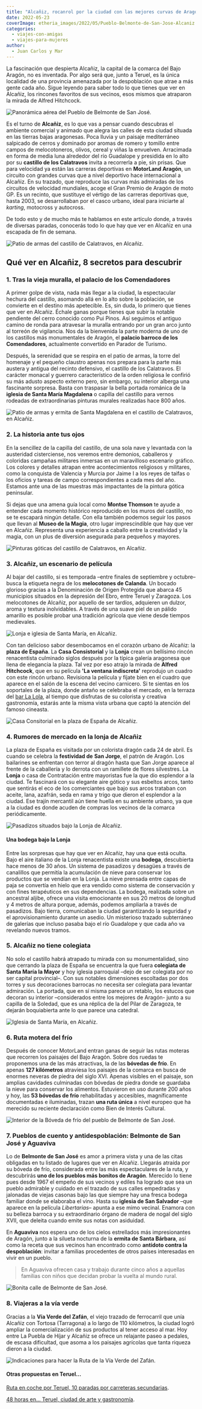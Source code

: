 ```yaml
---
title: "Alcañiz, rocanrol por la ciudad con las mejores curvas de Aragón"
date: 2022-05-23
coverImage: etheria_images/2022/05/Pueblo-Belmonte-de-San-Jose-Alcaniz.jpg
categories: 
  - viajes-con-amigas
  - viajes-para-mujeres
author: 
  - Juan Carlos y Mar
---
```


La fascinación que despierta Alcañiz, la capital de la comarca del Bajo Aragón, no es inventada. Por algo será que, junto a Teruel, es la única localidad de una provincia amenazada por la despoblación que atrae a más gente cada año. Sigue leyendo para saber todo lo que tienes que ver en Alcañiz, los rincones favoritos de sus vecinos, esos mismos que atraparon la mirada de Alfred Hitchcock.

![Panorámica aérea del Pueblo de Belmonte de San José.](etheria_images/2022/05/Pueblo-Belmonte-de-San-Jose-Teruel.jpg "Panorámica aérea del Pueblo de Belmonte de San José.")

Es el turno de **Alcañiz**, es lo que vas a pensar cuando descubras el ambiente 
comercial y animado que alegra las calles de esta ciudad situada en las tierras bajas 
aragonesas. Poca lluvia y un paisaje mediterráneo salpicado de cerros y dominado por 
aromas de romero y tomillo entre campos de melocotoneros, olivos, cereal y viñas la 
envuelven. Arracimada en forma de media luna alrededor del río Guadalope y presidida en 
lo alto por su **castillo de los Calatravos** invita a recorrerla a pie, sin prisas. Que 
para velocidad ya están las carreras deportivas en **MotorLand Aragón**, un circuito con 
grandes curvas que a nivel deportivo hace internacional a Alcañiz. En su trazado, que 
reproduce las curvas más admiradas de los circuitos de velocidad mundiales, acoge el 
Gran Premio de Aragón de moto GP. Es un recinto, que sustituye el vértigo de las 
carreras deportivas que, hasta 2003, se desarrollaban por el casco urbano, ideal para 
iniciarte al _karting_, motocross y autocross. 

De todo esto y de mucho más te hablamos en este artículo donde, a través de diversas 
paradas, conocerás todo lo que hay que ver en Alcañiz en una escapada de fin de semana. 

![Patio de armas del castillo de Calatravos, en Alcañiz.](etheria_images/2022/05/Patio-de-armas-castillo-de-Calatravos-Alcaniz-683x1024.jpg "Patio de armas del castillo de Calatravos, en Alcañiz.")

## Qué ver en Alcañiz, 8 secretos para descubrir

### 1\. Tras la vieja muralla, el palacio de los Comendadores

A primer golpe de vista, nada más llegar a la ciudad, la espectacular hechura del 
castillo, asomando allá en lo alto sobre la población, se convierte en el destino más 
apetecible. Es, sin duda, lo primero que tienes que ver en Alcañiz. Échale ganas porque 
tienes que subir la notable pendiente del cerro conocido como Pui Pinos. Así seguimos el 
antiguo camino de ronda para atravesar la muralla entrando por un gran arco junto al 
torreón de vigilancia. Nos da la bienvenida la parte moderna de uno de los castillos más 
monumentales de Aragón, el **palacio barroco de los Comendadores**, actualmente 
convertido en Parador de Turismo. 

Después, la serenidad que se respira en el patio de armas, la torre del homenaje y el 
pequeño claustro apenas nos prepara para la parte más austera y antigua del recinto 
defensivo, el castillo de los Calatravos. El carácter monacal y guerrero característico 
de la orden religiosa le confirió su más adusto aspecto externo pero, sin embargo, su 
interior alberga una fascinante sorpresa. Basta con traspasar la bella portada románica 
de la **iglesia de Santa María Magdalena** o capilla del castillo para vernos rodeadas 
de extraordinarias pinturas murales realizadas hace 800 años. 

![Patio de armas y ermita de Santa Magdalena en el castillo de Calatravos, en Alcañiz.](etheria_images/2022/05/Patio-de-armas-y-ermita-castillo-de-Calatravos-Alcaniz-683x1024.jpg "Patio de armas y ermita de Santa Magdalena en el castillo de Calatravos, en Alcañiz.")

### 2\. La historia ante tus ojos

En la sencillez de la capilla del castillo, de una sola nave y levantada con la 
austeridad cisterciense, nos veremos entre demonios, caballeros y coloridas campañas 
militares inmersas en un maravilloso escenario gráfico. Los colores y detalles atrapan 
entre acontecimientos religiosos y militares, como la conquista de Valencia y Murcia por 
Jaime I a los reyes de taifas o los oficios y tareas de campo correspondientes a cada 
mes del año. Estamos ante una de las muestras más impactantes de la pintura gótica 
peninsular. 

Si dejas que una amena guía local como **Montse Thomson** te ayude a entender cada 
momento histórico reproducido en los muros del castillo, no se te escapará ningún 
detalle. Con ella también podemos seguir los pasos que llevan al **Museo de la Magia**, 
otro lugar imprescindible que hay que ver en Alcañiz. Representa una experiencia a 
caballo entre la creatividad y la magia, con un plus de diversión asegurada para 
pequeños y mayores. 

![Pinturas góticas del castillo de Calatravos, en Alcañiz.](etheria_images/2022/05/Pinturas-goticas-castillo-Alcaniz-683x1024.jpg "Pinturas góticas del castillo de Calatravos, en Alcañiz.")

### 3\. Alcañiz, un escenario de película

Al bajar del castillo, si es temporada –entre finales de septiembre y octubre– busca la 
etiqueta negra de los **melocotones de Calanda**. Un bocado glorioso gracias a la 
Denominación de Origen Protegida que abarca 45 municipios situados en la depresión del 
Ebro, entre Teruel y Zaragoza. Los melocotones de Alcañiz, por aquello de ser tardíos, 
adquieren un dulzor, aroma y textura inolvidables. A través de una suave piel de un 
pálido amarillo es posible probar una tradición agrícola que viene desde tiempos 
medievales. 

![Lonja e iglesia de Santa María, en Alcañiz.](etheria_images/2022/05/Lonja-e-iglesia-de-Santa-Maria-Alcaniz.jpg "Lonja e iglesia de Santa María, en Alcañiz.")

Con tan delicioso sabor desembocamos en el corazón urbano de Alcañiz: la **plaza de 
España**. La **Casa Consistorial** y la **Lonja** crean un bellísimo rincón renacentista 
culminado siglos después por la típica galería aragonesa que llena de elegancia la 
plaza. Tal vez por eso atrajo la mirada de **Alfred Hitchcock**, que en su película 
**'La ventana indiscreta'** reprodujo un cuadro con este rincón urbano. Revisiona la 
película y fíjate bien en el cuadro que aparece en el salón de la escena del vecino 
carnicero. Si te sientas en los soportales de la plaza, donde antaño se celebraba el 
mercado, en la terraza del [bar La 
Lola](https://bar-lalola-bar.negocio.site/?utm_source=gmb&utm_medium=referral), al 
tiempo que disfrutas de su colorista y creativa gastronomía, estarás ante la misma vista 
urbana que captó la atención del famoso cineasta. 

![Casa Consitorial en la plaza de España de Alcañiz.](etheria_images/2022/05/Casa-Consitorial-Alcaniz.jpg "Casa Consitorial en la plaza de España de Alcañiz.")

### 4\. Rumores de mercado en la lonja de Alcañiz

La plaza de España es visitada por un colorista dragón cada 24 de abril. Es cuando se 
celebra la **festividad de** **San Jorge**, el patrón de Aragón. Los bailarines se 
enfrentan con terror al dragón hasta que San Jorge aparece al frente de la caballería y 
lo derrota con un ramillete de flores silvestres. La **Lonja** o casa de Contratación 
entre mayoristas fue la que dio esplendor a la ciudad. Te fascinará con su elegante aire 
gótico y sus esbeltos arcos, tanto que sentirás el eco de los comerciantes que bajo sus 
arcos trataban con aceite, lana, azafrán, seda en rama y trigo que dieron el esplendor a 
la ciudad. Ese trajín mercantil aún tiene huella en su ambiente urbano, ya que a la 
ciudad es donde acuden de compras los vecinos de la comarca periódicamente. 

![Pasadizos situados bajo la Lonja de Alcañiz.](etheria_images/2022/05/Pasadizos-Lonja-Alcaniz-683x1024.jpg "Pasadizos situados bajo la Lonja de Alcañiz.")

#### Una bodega bajo la Lonja

Entre las sorpresas que hay que ver en Alcañiz, hay una que está oculta. Bajo el aire 
italiano de la Lonja renacentista existe una **bodega**, descubierta hace menos de 30 
años. Un sistema de pasadizos y desagües a través de canalillos que permitía la 
acumulación de nieve para conservar los productos que se vendían en la Lonja. La nieve 
prensada entre capas de paja se convertía en hielo que era vendido como sistema de 
conservación y con fines terapéuticos en sus dependencias. La bodega, realizada sobre un 
ancestral aljibe, ofrece una visita emocionante en sus 20 metros de longitud y 4 metros 
de altura porque, además, podemos ampliarla a través de pasadizos. Bajo tierra, 
comunicaban la ciudad garantizando la seguridad y el aprovisionamiento durante un 
asedio. Un misterioso trazado subterráneo de galerías que incluso pasaba bajo el río 
Guadalope y que cada año va revelando nuevos tramos. 

### 5\. Alcañiz no tiene colegiata

No solo el castillo habrá atrapado tu mirada con su monumentalidad, sino que cerrando la 
plaza de España se encuentra la que fuera **colegiata de Santa María la Mayor** y hoy 
iglesia parroquial –dejo de ser colegiata por no ser capital provincial–. Con sus 
notables dimensiones escoltadas por dos torres y sus decoraciones barrocas no necesita 
ser colegiata para levantar admiración. La portada, que en sí misma parece un retablo, 
los estucos que decoran su interior –considerados entre los mejores de Aragón- junto a 
su capilla de la Soledad, que es una réplica de la del Pilar de Zaragoza, te dejarán 
boquiabierta ante lo que parece una catedral. 

![Iglesia de Santa María, en Alcañiz.](etheria_images/2022/05/Iglesia-de-Santa-Maria-Alcaniz.jpg "Iglesia de Santa María, en Alcañiz.")

### 6\. Ruta motera del frío

Después de conocer MotorLand entran ganas de seguir las rutas moteras que recorren los 
paisajes del Bajo Aragón. Sobre dos ruedas te proponemos una de las más atractivas, la 
de las **bóvedas de frío**. En apenas **127 kilómetros** atraviesa los paisajes de la 
comarca en busca de enormes neveras de piedra del siglo XVI. Apenas visibles en el 
paisaje, son amplias cavidades culminadas con bóvedas de piedra donde se guardaba la 
nieve para conservar los alimentos. Estuvieron en uso durante 200 años y hoy, las **53 
bóvedas de frío** rehabilitadas y accesibles, magníficamente documentadas e iluminadas, 
trazan **una ruta única** a nivel europeo que ha merecido su reciente declaración como 
Bien de Interés Cultural. 

![Interior de la Bóveda de frío del pueblo de Belmonte de San José.](etheria_images/2022/05/Boveda-de-frio-Belmonte-683x1024.jpg "Bóveda de frío del pueblo de Belmonte de San José.")

### 7\. Pueblos de cuento y antidespoblación: Belmonte de San José y Aguaviva

Lo de **Belmonte de San José** es amor a primera vista y una de las citas obligadas en 
tu listado de lugares que ver en Alcañiz. Llegarás atraída por su bóveda de frío, 
considerada entre las más espectaculares de la ruta, y descubrirás **uno de los pueblos 
más bonitos de Aragón**. Merecido lo tiene pues desde 1967 el empeño de sus vecinos y 
ediles ha logrado que sea un pueblo admirable y cuidado en el trazado de sus calles 
empedradas y jalonadas de viejas casonas bajo las que siempre hay una fresca bodega 
familiar donde se elaboraba el vino. Hasta su **iglesia de San Salvador** –que aparece 
en la película _Libertarias_– apunta a ese mimo vecinal. Enamora con su belleza barroca 
y su extraordinario órgano de madera de nogal del siglo XVII, que deleita cuando emite 
sus notas con asiduidad. 

En **Aguaviva** nos espera uno de los cielos estrellados más impresionantes de Aragón, 
junto a la silueta nocturna de la **ermita de Santa Bárbara**, así como la receta que 
sus vecinos han encontrado como **antídoto contra la despoblación**: invitar a familias 
procedentes de otros países interesadas en vivir en un pueblo. 

> En Aguaviva ofrecen casa y trabajo durante cinco años a aquellas familias con niños que 
> decidan probar la vuelta al mundo rural. 

![Bonita calle de Belmonte de San José.](etheria_images/2022/05/Calle-Belmonte-de-San-Jose-Teruel.jpg "Bonita calle de Belmonte de San José.")

### 8\. Viajeras a la vía verde

Gracias a la **Vía Verde del Zafán**, el viejo trazado de ferrocarril que unía Alcañiz 
con Tortosa (Tarragona) a lo largo de 110 kilómetros, la ciudad logró ampliar la 
comercialización de sus productos al tener acceso al mar. Hoy entre La Puebla de Híjar y 
Alcañiz se ofrece un relajante paseo a pedales, de escasa dificultad, que asoma a los 
paisajes agrícolas que tanta riqueza dieron a la ciudad. 

![Indicaciones para hacer la Ruta de la Vía Verde del Zafán.](etheria_images/2022/05/Via-Verde-del-Zafan.jpg "Indicaciones para hacer la ruta de la Vía Verde del Zafán.")

#### Otras propuestas en Teruel...

[Ruta en coche por Teruel, 10 paradas por carreteras 
secundarias](https://etheriamagazine.com/2021/10/12/ruta-en-coche-por-teruel/). 

[48 horas en… Teruel, ciudad de arte y 
gastronomía](https://etheriamagazine.com/2020/02/10/viajes-romanticos-que-ver-donde-comer-teruel/).
